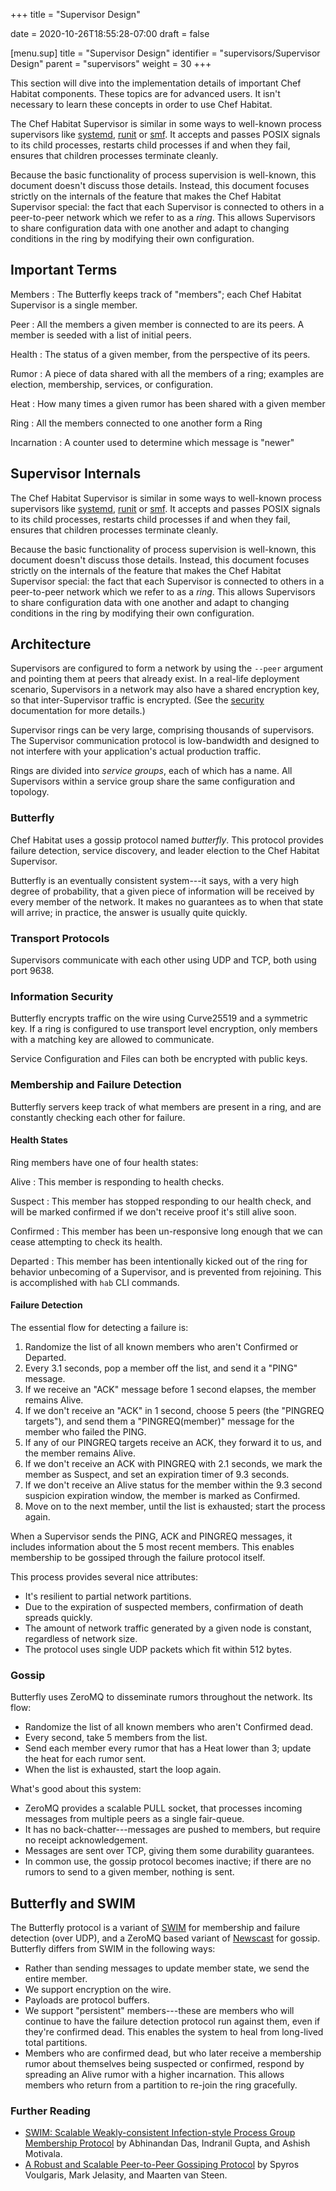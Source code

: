 +++
title = "Supervisor Design"

date = 2020-10-26T18:55:28-07:00
draft = false


[menu.sup]
    title = "Supervisor Design"
    identifier = "supervisors/Supervisor Design"
    parent = "supervisors"
    weight = 30
+++

This section will dive into the implementation details of important Chef Habitat components. These topics are for advanced users. It isn't necessary to learn these concepts in order to use Chef Habitat.

The Chef Habitat Supervisor is similar in some ways to well-known process supervisors like [systemd](https://www.freedesktop.org/wiki/Software/systemd/), [runit](http://smarden.org/runit/) or [smf](https://en.wikipedia.org/wiki/Service_Management_Facility). It accepts and passes POSIX signals to its child processes, restarts child processes if and when they fail, ensures that children processes terminate cleanly.

Because the basic functionality of process supervision is well-known, this document doesn't discuss those details. Instead, this document focuses strictly on the internals of the feature that makes the Chef Habitat Supervisor special: the fact that each Supervisor is connected to others in a peer-to-peer network which we refer to as a _ring_. This allows Supervisors to share configuration data with one another and adapt to changing conditions in the ring by modifying their own configuration.

## Important Terms

Members
: The Butterfly keeps track of "members"; each Chef Habitat Supervisor is a single member.

Peer
: All the members a given member is connected to are its peers. A member is seeded with a list of initial peers.

Health
: The status of a given member, from the perspective of its peers.

Rumor
: A piece of data shared with all the members of a ring; examples are election, membership, services, or configuration.

Heat
: How many times a given rumor has been shared with a given member

Ring
: All the members connected to one another form a Ring

Incarnation
: A counter used to determine which message is "newer"

## Supervisor Internals

The Chef Habitat Supervisor is similar in some ways to well-known process supervisors like [systemd](https://www.freedesktop.org/wiki/Software/systemd/), [runit](http://smarden.org/runit/) or [smf](https://en.wikipedia.org/wiki/Service_Management_Facility). It accepts and passes POSIX signals to its child processes, restarts child processes if and when they fail, ensures that children processes terminate cleanly.

Because the basic functionality of process supervision is well-known, this document doesn't discuss those details. Instead, this document focuses strictly on the internals of the feature that makes the Chef Habitat Supervisor special: the fact that each Supervisor is connected to others in a peer-to-peer network which we refer to as a _ring_. This allows Supervisors to share configuration data with one another and adapt to changing conditions in the ring by modifying their own configuration.

## Architecture

Supervisors are configured to form a network by using the `--peer` argument and pointing them at peers that already exist. In a real-life deployment scenario, Supervisors in a network may also have a shared encryption key, so that inter-Supervisor traffic is encrypted. (See the [security](keys) documentation for more details.)

Supervisor rings can be very large, comprising thousands of supervisors. The Supervisor communication protocol is low-bandwidth and designed to not interfere with your application's actual production traffic.

Rings are divided into _service groups_, each of which has a name. All Supervisors within a service group share the same configuration and topology.

### Butterfly

Chef Habitat uses a gossip protocol named _butterfly_. This protocol provides failure detection, service discovery, and leader election to the Chef Habitat Supervisor.

Butterfly is an eventually consistent system---it says, with a very high degree of probability, that a given piece of information will be received by every member of the network. It makes no guarantees as to when that state will arrive; in practice, the answer is usually quite quickly.

### Transport Protocols

Supervisors communicate with each other using UDP and TCP, both using port 9638.

### Information Security

Butterfly encrypts traffic on the wire using Curve25519 and a symmetric key. If a ring is configured to use transport level encryption, only members with a matching key are allowed to communicate.

Service Configuration and Files can both be encrypted with public keys.

### Membership and Failure Detection

Butterfly servers keep track of what members are present in a ring, and are constantly checking each other for failure.

#### Health States

Ring members have one of four health states:

Alive
: This member is responding to health checks.

Suspect
: This member has stopped responding to our health check, and will be marked confirmed if we don't receive proof it's still alive soon.

Confirmed
: This member has been un-responsive long enough that we can cease attempting to check its health.

Departed
: This member has been intentionally kicked out of the ring for behavior unbecoming of a Supervisor, and is prevented from rejoining. This is accomplished with `hab` CLI commands.

#### Failure Detection

The essential flow for detecting a failure is:

1. Randomize the list of all known members who aren't Confirmed or Departed.
1. Every 3.1 seconds, pop a member off the list, and send it a "PING" message.
1. If we receive an "ACK" message before 1 second elapses, the member remains Alive.
1. If we don't receive an "ACK" in 1 second, choose 5 peers (the "PINGREQ targets"), and send them a "PINGREQ(member)" message for the member who failed the PING.
1. If any of our PINGREQ targets receive an ACK, they forward it to us, and the member remains Alive.
1. If we don't receive an ACK with PINGREQ with 2.1 seconds, we mark the member as Suspect, and set an expiration timer of 9.3 seconds.
1. If we don't receive an Alive status for the member within the 9.3 second suspicion expiration window, the member is marked as Confirmed.
1. Move on to the next member, until the list is exhausted; start the process again.

When a Supervisor sends the PING, ACK and PINGREQ messages, it includes information about the 5 most recent members. This enables membership to be gossiped through the failure protocol itself.

This process provides several nice attributes:

- It's resilient to partial network partitions.
- Due to the expiration of suspected members, confirmation of death spreads quickly.
- The amount of network traffic generated by a given node is constant, regardless of network size.
- The protocol uses single UDP packets which fit within 512 bytes.

### Gossip

Butterfly uses ZeroMQ to disseminate rumors throughout the network. Its flow:

- Randomize the list of all known members who aren't Confirmed dead.
- Every second, take 5 members from the list.
- Send each member every rumor that has a Heat lower than 3; update the heat for each rumor sent.
- When the list is exhausted, start the loop again.

What's good about this system:

- ZeroMQ provides a scalable PULL socket, that processes incoming messages from multiple peers as a single fair-queue.
- It has no back-chatter---messages are pushed to members, but require no receipt acknowledgement.
- Messages are sent over TCP, giving them some durability guarantees.
- In common use, the gossip protocol becomes inactive; if there are no rumors to send to a given member, nothing is sent.

## Butterfly and SWIM

The Butterfly protocol is a variant of [SWIM](https://prakhar.me/articles/swim) for membership and failure detection (over UDP), and a ZeroMQ based variant of [Newscast](https://www.cs.unibo.it/bison/publications/ap2pc03.pdf) for gossip. Butterfly differs from SWIM in the following ways:

- Rather than sending messages to update member state, we send the entire member.
- We support encryption on the wire.
- Payloads are protocol buffers.
- We support "persistent" members---these are members who will continue to have the failure detection protocol run against them, even if they're confirmed dead. This enables the system to heal from long-lived total partitions.
- Members who are confirmed dead, but who later receive a membership rumor about themselves being suspected or confirmed, respond by spreading an Alive rumor with a higher incarnation. This allows members who return from a partition to re-join the ring gracefully.

### Further Reading

- [SWIM: Scalable Weakly-consistent Infection-style Process Group Membership
Protocol](https://www.cs.cornell.edu/projects/Quicksilver/public_pdfs/SWIM.pdf) by Abhinandan Das, Indranil Gupta, and Ashish Motivala.
- [A Robust and Scalable Peer-to-Peer Gossiping Protocol](https://citeseerx.ist.psu.edu/viewdoc/download?doi=10.1.1.90.8773&rep=rep1&type=pdf) by Spyros Voulgaris, Mark Jelasity, and Maarten van Steen.
